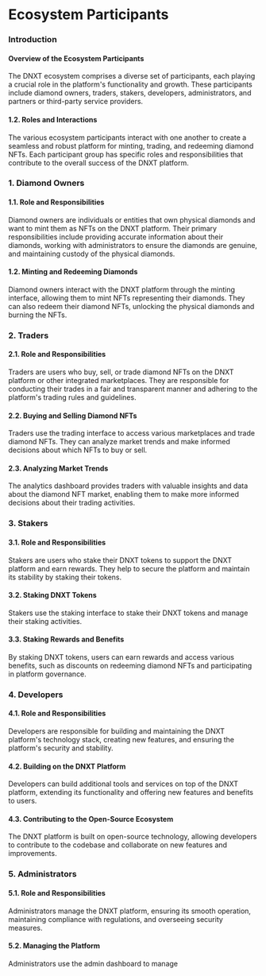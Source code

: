 # Ecosystem Participants

### Introduction

#### Overview of the Ecosystem Participants

The DNXT ecosystem comprises a diverse set of participants, each playing a crucial role in the platform's functionality and growth. These participants include diamond owners, traders, stakers, developers, administrators, and partners or third-party service providers.

#### 1.2. Roles and Interactions

The various ecosystem participants interact with one another to create a seamless and robust platform for minting, trading, and redeeming diamond NFTs. Each participant group has specific roles and responsibilities that contribute to the overall success of the DNXT platform.

### 1. Diamond Owners

#### 1.1. Role and Responsibilities

Diamond owners are individuals or entities that own physical diamonds and want to mint them as NFTs on the DNXT platform. Their primary responsibilities include providing accurate information about their diamonds, working with administrators to ensure the diamonds are genuine, and maintaining custody of the physical diamonds.

#### 1.2. Minting and Redeeming Diamonds

Diamond owners interact with the DNXT platform through the minting interface, allowing them to mint NFTs representing their diamonds. They can also redeem their diamond NFTs, unlocking the physical diamonds and burning the NFTs.

### 2. Traders

#### 2.1. Role and Responsibilities

Traders are users who buy, sell, or trade diamond NFTs on the DNXT platform or other integrated marketplaces. They are responsible for conducting their trades in a fair and transparent manner and adhering to the platform's trading rules and guidelines.

#### 2.2. Buying and Selling Diamond NFTs

Traders use the trading interface to access various marketplaces and trade diamond NFTs. They can analyze market trends and make informed decisions about which NFTs to buy or sell.

#### 2.3. Analyzing Market Trends

The analytics dashboard provides traders with valuable insights and data about the diamond NFT market, enabling them to make more informed decisions about their trading activities.

### 3. Stakers

#### 3.1. Role and Responsibilities

Stakers are users who stake their DNXT tokens to support the DNXT platform and earn rewards. They help to secure the platform and maintain its stability by staking their tokens.

#### 3.2. Staking DNXT Tokens

Stakers use the staking interface to stake their DNXT tokens and manage their staking activities.

#### 3.3. Staking Rewards and Benefits

By staking DNXT tokens, users can earn rewards and access various benefits, such as discounts on redeeming diamond NFTs and participating in platform governance.

### 4. Developers

#### 4.1. Role and Responsibilities

Developers are responsible for building and maintaining the DNXT platform's technology stack, creating new features, and ensuring the platform's security and stability.

#### 4.2. Building on the DNXT Platform

Developers can build additional tools and services on top of the DNXT platform, extending its functionality and offering new features and benefits to users.

#### 4.3. Contributing to the Open-Source Ecosystem

The DNXT platform is built on open-source technology, allowing developers to contribute to the codebase and collaborate on new features and improvements.

### 5. Administrators

#### 5.1. Role and Responsibilities

Administrators manage the DNXT platform, ensuring its smooth operation, maintaining compliance with regulations, and overseeing security measures.

#### 5.2. Managing the Platform

Administrators use the admin dashboard to manage
